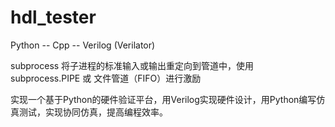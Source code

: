 # hdl_tester

Python -- Cpp -- Verilog    (Verilator)  

subprocess 将子进程的标准输入或输出重定向到管道中，使用 subprocess.PIPE 或 文件管道（FIFO）进行激励 

实现一个基于Python的硬件验证平台，用Verilog实现硬件设计，用Python编写仿真测试，实现协同仿真，提高编程效率。  
